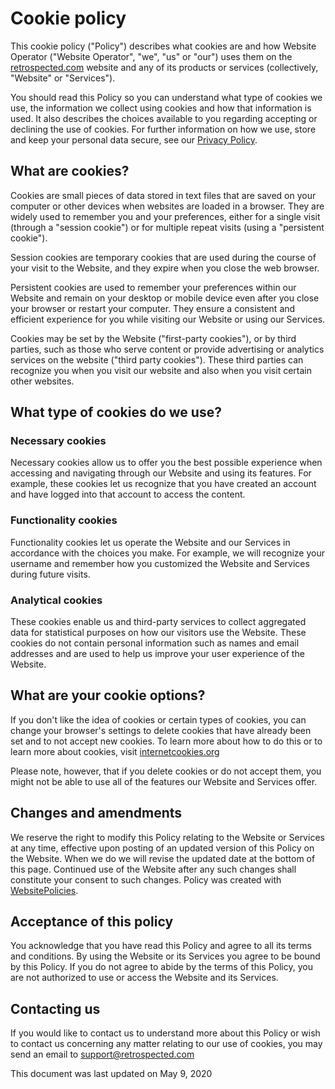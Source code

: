 # Cookie policy

This cookie policy ("Policy") describes what cookies are and how Website Operator ("Website Operator", "we", "us" or "our") uses them on the [retrospected.com](https://www.retrospected.com) website and any of its products or services (collectively, "Website" or "Services").

You should read this Policy so you can understand what type of cookies we use, the information we collect using cookies and how that information is used. It also describes the choices available to you regarding accepting or declining the use of cookies. For further information on how we use, store and keep your personal data secure, see our [Privacy Policy](https://www.retrospected.com/privacy).

## What are cookies?

Cookies are small pieces of data stored in text files that are saved on your computer or other devices when websites are loaded in a browser. They are widely used to remember you and your preferences, either for a single visit (through a "session cookie") or for multiple repeat visits (using a "persistent cookie").

Session cookies are temporary cookies that are used during the course of your visit to the Website, and they expire when you close the web browser.

Persistent cookies are used to remember your preferences within our Website and remain on your desktop or mobile device even after you close your browser or restart your computer. They ensure a consistent and efficient experience for you while visiting our Website or using our Services.

Cookies may be set by the Website ("first-party cookies"), or by third parties, such as those who serve content or provide advertising or analytics services on the website ("third party cookies"). These third parties can recognize you when you visit our website and also when you visit certain other websites.

## What type of cookies do we use?

### Necessary cookies

Necessary cookies allow us to offer you the best possible experience when accessing and navigating through our Website and using its features. For example, these cookies let us recognize that you have created an account and have logged into that account to access the content.

### Functionality cookies

Functionality cookies let us operate the Website and our Services in accordance with the choices you make. For example, we will recognize your username and remember how you customized the Website and Services during future visits.

### Analytical cookies

These cookies enable us and third-party services to collect aggregated data for statistical purposes on how our visitors use the Website. These cookies do not contain personal information such as names and email addresses and are used to help us improve your user experience of the Website.

## What are your cookie options?

If you don't like the idea of cookies or certain types of cookies, you can change your browser's settings to delete cookies that have already been set and to not accept new cookies. To learn more about how to do this or to learn more about cookies, visit [internetcookies.org](https://www.internetcookies.org)

Please note, however, that if you delete cookies or do not accept them, you might not be able to use all of the features our Website and Services offer.

## Changes and amendments

We reserve the right to modify this Policy relating to the Website or Services at any time, effective upon posting of an updated version of this Policy on the Website. When we do we will revise the updated date at the bottom of this page. Continued use of the Website after any such changes shall constitute your consent to such changes. Policy was created with [WebsitePolicies](https://www.websitepolicies.com/blog/sample-cookie-policy-template 'Cookie policy generator').

## Acceptance of this policy

You acknowledge that you have read this Policy and agree to all its terms and conditions. By using the Website or its Services you agree to be bound by this Policy. If you do not agree to abide by the terms of this Policy, you are not authorized to use or access the Website and its Services.

## Contacting us

If you would like to contact us to understand more about this Policy or wish to contact us concerning any matter relating to our use of cookies, you may send an email to support@retrospected.com

This document was last updated on May 9, 2020

